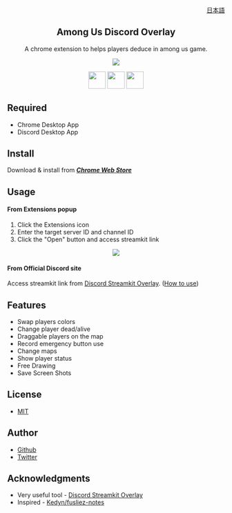 <p align="right"><a href="/README_ja.md">日本語</a></p>

<h2 align="center">Among Us Discord Overlay</h2>
<p align="center">A chrome extension to helps players deduce in among us game.</p>

<p align="center">
 <img src="https://user-images.githubusercontent.com/67271461/104057200-17bdef80-5235-11eb-81da-1003bea7b7a3.gif"/>
</p>

<p align="center">
  <a href="https://jqueryui.com/"><img src="https://user-images.githubusercontent.com/67271461/104057526-a6cb0780-5235-11eb-8627-d18c87969cc5.png" height="40px;" /></a>
  <a href="http://bgrins.github.io/spectrum/"><img src="https://user-images.githubusercontent.com/67271461/104057533-a92d6180-5235-11eb-9c3a-d2666d551af7.png" height="40px;" /></a>
  <a href="http://fabricjs.com/"><img src="https://user-images.githubusercontent.com/67271461/104888448-1b2d4580-59b0-11eb-811f-2a12310df39d.png" height="40px;" /></a>
</p>

## Required

- Chrome Desktop App
- Discord Desktop App

## Install

Download & install from **_[Chrome Web Store](https://chrome.google.com/webstore/detail/among-us-discord-overlay/oommbconacammknogfinbibmnohcalpj)_**

## Usage

#### From Extensions popup

1. Click the Extensions icon
2. Enter the target server ID and channel ID
3. Click the "Open" button and access streamkit link
<p align="center">
 <img src="https://user-images.githubusercontent.com/67271461/105638903-b9da0a80-5eb8-11eb-8eb2-ff2ff749ad10.png"/>
</p>

#### From Official Discord site

Access streamkit link from [Discord Streamkit Overlay](https://streamkit.discord.com/overlay).
([How to use](https://support.discord.com/hc/en-us/articles/223415707))

## Features

- Swap players colors
- Change player dead/alive
- Draggable players on the map
- Record emergency button use
- Change maps
- Show player status
- Free Drawing
- Save Screen Shots

## License

- [MIT](https://github.com/Naoya79/Among-Us-Discord-Overlay/blob/main/LICENSE)

## Author

- [Github](https://github.com/Naoya79)
- [Twitter](https://twitter.com/NoyExe)

## Acknowledgments

- Very useful tool - [Discord Streamkit Overlay](https://streamkit.discord.com/overlay)
- Inspired - [Kedyn/fusliez-notes](https://github.com/Kedyn/fusliez-notes)
